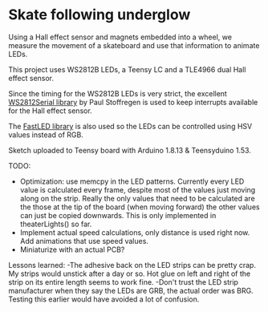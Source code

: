 # Skate following underglow

Using a Hall effect sensor and magnets embedded into a wheel, we measure the movement of a skateboard and use that information to animate LEDs.

This project uses WS2812B LEDs, a Teensy LC and a TLE4966 dual Hall effect sensor.

Since the timing for the WS2812B LEDs is very strict, the excellent [WS2812Serial library](https://github.com/PaulStoffregen/WS2812Serial) by Paul Stoffregen is used to keep interrupts available for the Hall effect sensor.

The [FastLED library](https://github.com/FastLED/FastLED) is also used so the LEDs can be controlled using HSV values instead of RGB.

Sketch uploaded to Teensy board with Arduino 1.8.13 & Teensyduino 1.53.

TODO:
- Optimization: use memcpy in the LED patterns. Currently every LED value is calculated every frame, despite most of the values just moving along on the strip. Really the only values that need to be calculated are the those at the tip of the board (when moving forward) the other values can just be copied downwards. This is only implemented in theaterLights() so far.
- Implement actual speed calculations, only distance is used right now.  Add animations that use speed values.
- Miniaturize with an actual PCB? 


Lessons learned:
-The adhesive back on the LED strips can be pretty crap. My strips would unstick after a day or so. Hot glue on left and right of the strip on its entire length seems to work fine.
-Don't trust the LED strip manufacturer when they say the LEDs are GRB, the actual order was BRG. Testing this earlier would have avoided a lot of confusion.
